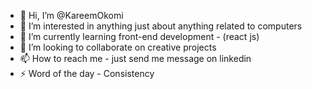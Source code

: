 - 👋 Hi, I’m @KareemOkomi
- 👀 I’m interested in anything just about anything related to computers
- 🌱 I’m currently learning front-end development - (react js)
- 💞️ I’m looking to collaborate on creative projects
- 📫 How to reach me - just send me message on linkedin
- ⚡ Word of the day - Consistency

<!---
KareemOkomi/KareemOkomi is a ✨ special ✨ repository because its `README.md` (this file) appears on your GitHub profile.
You can click the Preview link to take a look at your changes.
--->
